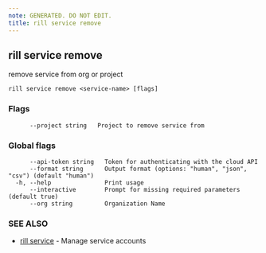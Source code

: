 ```yaml
---
note: GENERATED. DO NOT EDIT.
title: rill service remove
---
```

## rill service remove

remove service from org or project

```
rill service remove <service-name> [flags]
```

### Flags

```
      --project string   Project to remove service from
```

### Global flags

```
      --api-token string   Token for authenticating with the cloud API
      --format string      Output format (options: "human", "json", "csv") (default "human")
  -h, --help               Print usage
      --interactive        Prompt for missing required parameters (default true)
      --org string         Organization Name
```

### SEE ALSO

* [rill service](service.md)	 - Manage service accounts

